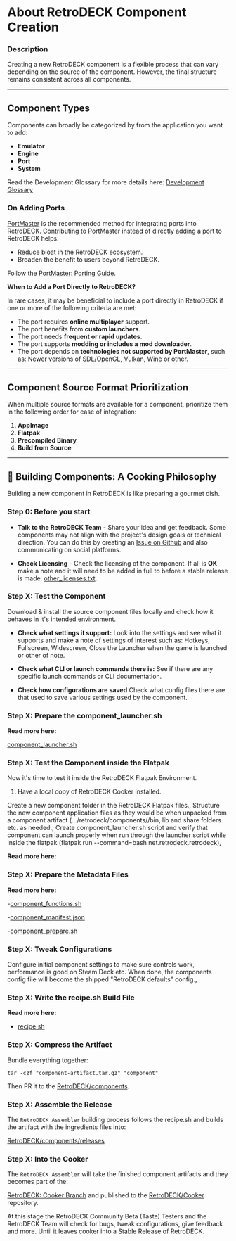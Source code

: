 # About RetroDECK Component Creation

### Description

Creating a new RetroDECK component is a flexible process that can vary depending on the source of the component. However, the final structure remains consistent across all components.

---

## Component Types

Components can broadly be categorized by from the application you want to add:

- **Emulator**
- **Engine**
- **Port**
- **System**

Read the Development Glossary for more details here: [Development Glossary](../development-glossary.md) 

### On Adding Ports

[PortMaster](https://portmaster.games/) is the recommended method for integrating ports into RetroDECK. Contributing to PortMaster instead of directly adding a port to RetroDECK helps:

- Reduce bloat in the RetroDECK ecosystem.
- Broaden the benefit to users beyond RetroDECK.

Follow the [PortMaster: Porting Guide](https://portmaster.games/porting.html).

**When to Add a Port Directly to RetroDECK?**

In rare cases, it may be beneficial to include a port directly in RetroDECK if one or more of the following criteria are met:

- The port requires **online multiplayer** support.
- The port benefits from **custom launchers**.
- The port needs **frequent or rapid updates**.
- The port supports **modding or includes a mod downloader**.
- The port depends on **technologies not supported by PortMaster**, such as: Newer versions of SDL/OpenGL, Vulkan, Wine or other.

---

## Component Source Format Prioritization

When multiple source formats are available for a component, prioritize them in the following order for ease of integration:

1. **AppImage**
2. **Flatpak**
3. **Precompiled Binary**
4. **Build from Source**

---


## 🍳 Building Components: A Cooking Philosophy 

Building a new component in RetroDECK is like preparing a gourmet dish. 

### Step 0: Before you start 

- **Talk to the RetroDECK Team** - Share your idea and get feedback. Some components may not align with the project's design goals or technical direction. You can do this by creating an [Issue on Github](https://github.com/RetroDECK/RetroDECK/issues) and also communicating on social platforms.

- **Check Licensing** - Check the licensing of the component. If all is **OK** make a note and it will need to be added in full to before a stable release is made: [other_licenses.txt](https://github.com/RetroDECK/RetroDECK/blob/main/other_licenses.txt).

### Step X: Test the Component 

Download & install the source component files locally and check how it behaves in it's intended environment. 

- **Check what settings it support:** Look into the settings and see what it supports and make a note of settings of interest such as: Hotkeys, Fullscreen, Widescreen, Close the Launcher when the game is launched or other of note. 

- **Check what CLI or launch commands there is:** See if there are any specific launch commands or CLI documentation. 

- **Check how configurations are saved** Check what config files there are that used to save various settings used by the component. 

### Step X: Prepare the component_launcher.sh

**Read more here:** 

[component_launcher.sh](ing-component-launcher.md)

### Step X: Test the Component inside the Flatpak

Now it's time to test it inside the RetroDECK Flatpak Environment. 

1. Have a local copy of RetroDECK Cooker installed.

Create a new component folder in the RetroDECK Flatpak files.,
Structure the new component application files as they would be when unpacked from a component artifact (.../retrodeck/components/<component name>/bin, lib and share folders etc. as needed.,
Create component_launcher.sh script and verify that component can launch properly when run through the launcher script while inside the flatpak (flatpak run --command=bash net.retrodeck.retrodeck),

**Read more here:**

### Step X: Prepare the Metadata Files

**Read more here:** 

-[component_functions.sh](ing-component-functions.md)

-[component_manifest.json](ing-component-manifest.md)

-[component_prepare.sh](ing-component-prepare.md)

### Step X: Tweak Configurations

Configure initial component settings to make sure controls work, performance is good on Steam Deck etc. When done, the components config file will become the shipped "RetroDECK defaults" config.,

### Step X: Write the recipe.sh Build File

**Read more here:** 

- [recipe.sh](component-recipe.md)

### Step X: Compress the Artifact

Bundle everything together:

```
tar -czf "component-artifact.tar.gz" "component"
```

Then PR it to the [RetroDECK/components](https://github.com/RetroDECK/components).


### Step X: Assemble the Release

The `RetroDECK Assembler` building process follows the recipe.sh and builds the artifact with the ingredients files into:

[RetroDECK/components/releases](https://github.com/RetroDECK/components/releases) 


### Step X: Into the Cooker

The `RetroDECK Assembler` will take the finished component artifacts and they becomes part of the:

[RetroDECK: Cooker Branch](https://github.com/RetroDECK/RetroDECK/tree/cooker) and published to the [RetroDECK/Cooker](https://github.com/RetroDECK/Cooker) repository. 

At this stage the RetroDECK Community Beta (Taste) Testers and the RetroDECK Team will check for bugs, tweak configurations, give feedback and more. Until it leaves cooker into a Stable Release of RetroDECK.

